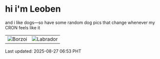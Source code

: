 # hi i'm Leoben

and i like dogs—so have some random dog pics that change whenever my CRON feels like it

|  |  |
|--------|----------|
| ![Borzoi](https://random-dog-vercel.vercel.app/api/random-borzoi?v=1756248803) | ![Labrador](https://random-dog-vercel.vercel.app/api/random-labrador?v=1756248803) |

Last updated: 2025-08-27 06:53 PHT
